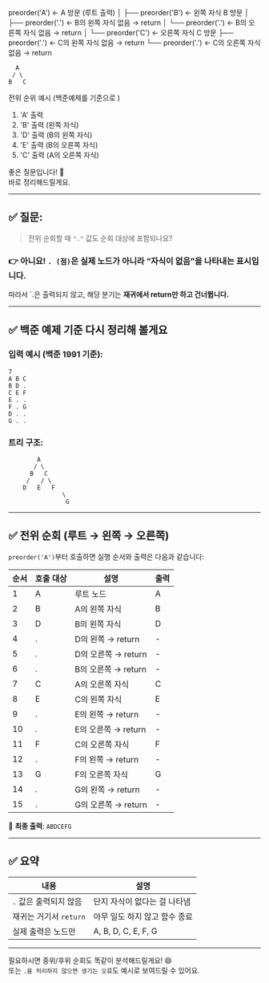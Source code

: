preorder('A')        ← A 방문 (루트 출력)
│
├── preorder('B')    ← 왼쪽 자식 B 방문
│   ├── preorder('.')  ← B의 왼쪽 자식 없음 → return
│   └── preorder('.')  ← B의 오른쪽 자식 없음 → return
│
└── preorder('C')    ← 오른쪽 자식 C 방문
    ├── preorder('.')  ← C의 왼쪽 자식 없음 → return
    └── preorder('.')  ← C의 오른쪽 자식 없음 → return



      A
     / \
    B   C


전위 순위 예시
(백준예제를 기준으로 )
1. 'A' 출력
2. 'B' 출력 (왼쪽 자식)
3. 'D' 출력 (B의 왼쪽 자식)
4. 'E' 출력 (B의 오른쪽 자식)
5. 'C' 출력 (A의 오른쪽 자식)



좋은 질문입니다! 👏  
바로 정리해드릴게요.

---

## ✅ 질문:  
> 전위 순회할 때 `"."` 값도 순회 대상에 포함되나요?

### 👉 **아니요! `. (점)`은 실제 노드가 아니라 “자식이 없음”을 나타내는 표시**입니다.  
따라서 `.은 출력되지 않고, 해당 분기는 **재귀에서 return만 하고 건너뜁니다.**

---

## ✅ 백준 예제 기준 다시 정리해 볼게요

### 입력 예시 (백준 1991 기준):

```
7
A B C
B D .
C E F
E . .
F . G
D . .
G . .
```

### 트리 구조:

```
        A
       / \
      B   C
     /   / \
    D   E   F
               \
                G
```

---

## ✅ 전위 순회 (루트 → 왼쪽 → 오른쪽)

`preorder('A')`부터 호출하면 실행 순서와 출력은 다음과 같습니다:

| 순서 | 호출 대상 | 설명                     | 출력 |
|------|-----------|--------------------------|------|
| 1    | A         | 루트 노드                | A    |
| 2    | B         | A의 왼쪽 자식            | B    |
| 3    | D         | B의 왼쪽 자식            | D    |
| 4    | .         | D의 왼쪽 → return        | -    |
| 5    | .         | D의 오른쪽 → return      | -    |
| 6    | .         | B의 오른쪽 → return      | -    |
| 7    | C         | A의 오른쪽 자식          | C    |
| 8    | E         | C의 왼쪽 자식            | E    |
| 9    | .         | E의 왼쪽 → return        | -    |
| 10   | .         | E의 오른쪽 → return      | -    |
| 11   | F         | C의 오른쪽 자식          | F    |
| 12   | .         | F의 왼쪽 → return        | -    |
| 13   | G         | F의 오른쪽 자식          | G    |
| 14   | .         | G의 왼쪽 → return        | -    |
| 15   | .         | G의 오른쪽 → return      | -    |

🔹 **최종 출력**: `ABDCEFG`

---

## ✅ 요약

| 내용 | 설명 |
|------|------|
| `.` 값은 출력되지 않음 | 단지 자식이 없다는 걸 나타냄 |
| 재귀는 거기서 `return` | 아무 일도 하지 않고 함수 종료 |
| 실제 출력은 노드만 | A, B, D, C, E, F, G |

---

필요하시면 중위/후위 순회도 똑같이 분석해드릴게요! 😄  
또는 `.을 처리하지 않으면 생기는 오류`도 예시로 보여드릴 수 있어요.